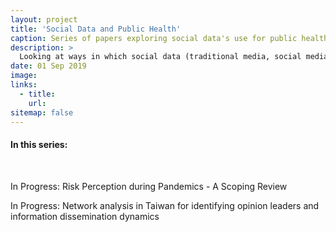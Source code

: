 ```yaml
---
layout: project
title: 'Social Data and Public Health'
caption: Series of papers exploring social data's use for public health (field of infodemiology)
description: >
  Looking at ways in which social data (traditional media, social media) can supplement public health research.
date: 01 Sep 2019
image: 
links:
  - title: 
    url: 
sitemap: false
---
```


<h4>In this series:</h4>
<br>

In Progress: Risk Perception during Pandemics - A Scoping Review

<p>

In Progress: Network analysis in Taiwan for identifying opinion leaders and information dissemination dynamics 